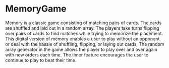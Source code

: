 # MemoryGame
Memory is a classic game consisting of matching pairs of cards. The cards are shuffled and laid out in a random array. The players take turns flipping 
over pairs of cards to find matches while trying to memorize the placement. This digital version of memory enables a user to play without an opponent or 
deal with the hassle of shuffling, flipping, or laying out cards. The random array generator in the game allows the player to play over and over again 
with new orders each time. The timer feature encourages the user to continue to play to beat their time.

